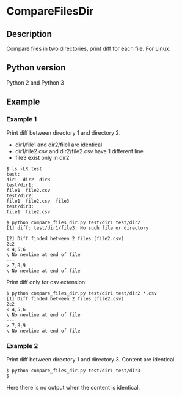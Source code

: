 # CompareFilesDir

## Description

Compare files in two directories, print diff for each file. For Linux.

## Python version

Python 2 and Python 3

## Example

### Example 1

Print diff between directory 1 and directory 2. 
* dir1/file1 and dir2/file1 are identical
* dir1/file2.csv and dir2/file2.csv have 1 different line
* file3 exist only in dir2 
```
$ ls -LR test
test:
dir1  dir2  dir3
test/dir1:
file1  file2.csv
test/dir2:
file1  file2.csv  file3
test/dir3:
file1  file2.csv

$ python compare_files_dir.py test/dir1 test/dir2
[1] diff: test/dir1/file3: No such file or directory

[2] Diff finded between 2 files (file2.csv)  
2c2
< 4;5;6
\ No newline at end of file
---
> 7;8;9
\ No newline at end of file
```

Print diff only for csv extension:
```
$ python compare_files_dir.py test/dir1 test/dir2 *.csv 
[1] Diff finded between 2 files (file2.csv)  
2c2
< 4;5;6
\ No newline at end of file
---
> 7;8;9
\ No newline at end of file
```

### Example 2

Print diff between directory 1 and directory 3. Content are identical. 
```
$ python compare_files_dir.py test/dir1 test/dir3
$
```

Here there is no output when the content is identical.
